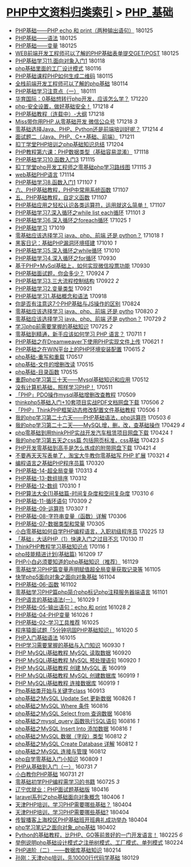 [PHP中文资料归类索引](../README.md) > [PHP_基础](PHP_基础.md)
====
- [PHP基础——PHP echo 和 print（两种输出语句）](http://jkwz.applinzi.com/ittc/7062656439837787142.html#PHP%E5%9F%BA%E7%A1%80%E2%80%94%E2%80%94PHP+echo+%E5%92%8C+print%EF%BC%88%E4%B8%A4%E7%A7%8D%E8%BE%93%E5%87%BA%E8%AF%AD%E5%8F%A5%EF%BC%89) 180125  
- [PHP基础——语法](http://jkwz.applinzi.com/ittc/7062652095667110928.html#PHP%E5%9F%BA%E7%A1%80%E2%80%94%E2%80%94%E8%AF%AD%E6%B3%95) 180125  
- [PHP基础——变量](http://jkwz.applinzi.com/ittc/7062641414637093894.html#PHP%E5%9F%BA%E7%A1%80%E2%80%94%E2%80%94%E5%8F%98%E9%87%8F) 180125  
- [WEB前端开发工程师可以了解的PHP基础表单提交GET/POST](http://jkwz.applinzi.com/ittc/7062219047205078027.html#WEB%E5%89%8D%E7%AB%AF%E5%BC%80%E5%8F%91%E5%B7%A5%E7%A8%8B%E5%B8%88%E5%8F%AF%E4%BB%A5%E4%BA%86%E8%A7%A3%E7%9A%84PHP%E5%9F%BA%E7%A1%80%E8%A1%A8%E5%8D%95%E6%8F%90%E4%BA%A4GET%2FPOST) 180125  
- [PHP基础学习11.面向对象入门1](http://jkwz.applinzi.com/ittc/7059981464047715344.html#PHP%E5%9F%BA%E7%A1%80%E5%AD%A6%E4%B9%A011.%E9%9D%A2%E5%90%91%E5%AF%B9%E8%B1%A1%E5%85%A5%E9%97%A81) 180118  
- [php基础里面的工厂设计模式](http://jkwz.applinzi.com/ittc/7059212753615455238.html#php%E5%9F%BA%E7%A1%80%E9%87%8C%E9%9D%A2%E7%9A%84%E5%B7%A5%E5%8E%82%E8%AE%BE%E8%AE%A1%E6%A8%A1%E5%BC%8F) 180116  
- [PHP基础课程PHP如何生成二维码](http://jkwz.applinzi.com/ittc/7058872758815949841.html#PHP%E5%9F%BA%E7%A1%80%E8%AF%BE%E7%A8%8BPHP%E5%A6%82%E4%BD%95%E7%94%9F%E6%88%90%E4%BA%8C%E7%BB%B4%E7%A0%81) 180115  
- [全栈前端开发工程师可以了解的php基础](http://jkwz.applinzi.com/ittc/7057691930664633355.html#%E5%85%A8%E6%A0%88%E5%89%8D%E7%AB%AF%E5%BC%80%E5%8F%91%E5%B7%A5%E7%A8%8B%E5%B8%88%E5%8F%AF%E4%BB%A5%E4%BA%86%E8%A7%A3%E7%9A%84php%E5%9F%BA%E7%A1%80) 180114  
- [PHP基础学习注意点（一）](http://jkwz.applinzi.com/ittc/7057257407418205195.html#PHP%E5%9F%BA%E7%A1%80%E5%AD%A6%E4%B9%A0%E6%B3%A8%E6%84%8F%E7%82%B9%EF%BC%88%E4%B8%80%EF%BC%89) 180111  
- [华育国际：0基础想转行php开发，应该怎么学？](http://jkwz.applinzi.com/ittc/7046852248775164945.html#%E5%8D%8E%E8%82%B2%E5%9B%BD%E9%99%85%EF%BC%9A0%E5%9F%BA%E7%A1%80%E6%83%B3%E8%BD%AC%E8%A1%8Cphp%E5%BC%80%E5%8F%91%EF%BC%8C%E5%BA%94%E8%AF%A5%E6%80%8E%E4%B9%88%E5%AD%A6%EF%BC%9F) 171220  
- [php-安全设置，做好基础安全！](http://jkwz.applinzi.com/ittc/7048537878001353745.html#php-%E5%AE%89%E5%85%A8%E8%AE%BE%E7%BD%AE%EF%BC%8C%E5%81%9A%E5%A5%BD%E5%9F%BA%E7%A1%80%E5%AE%89%E5%85%A8%EF%BC%81) 171218 *4* 
- [PHP基础教程（连载中）-大纲](http://jkwz.applinzi.com/ittc/7048391620569859088.html#PHP%E5%9F%BA%E7%A1%80%E6%95%99%E7%A8%8B%EF%BC%88%E8%BF%9E%E8%BD%BD%E4%B8%AD%EF%BC%89-%E5%A4%A7%E7%BA%B2) 171218  
- [Miss带你用PHP 从零基础开发 微信公众号](http://jkwz.applinzi.com/ittc/7048068414952702992.html#Miss%E5%B8%A6%E4%BD%A0%E7%94%A8PHP+%E4%BB%8E%E9%9B%B6%E5%9F%BA%E7%A1%80%E5%BC%80%E5%8F%91+%E5%BE%AE%E4%BF%A1%E5%85%AC%E4%BC%97%E5%8F%B7) 171218 *3* 
- [零基础选择Java、PHP、Python还是前端培训好呢？](http://jkwz.applinzi.com/ittc/7046897854755374097.html#%E9%9B%B6%E5%9F%BA%E7%A1%80%E9%80%89%E6%8B%A9Java%E3%80%81PHP%E3%80%81Python%E8%BF%98%E6%98%AF%E5%89%8D%E7%AB%AF%E5%9F%B9%E8%AE%AD%E5%A5%BD%E5%91%A2%EF%BC%9F) 171214 *4* 
- [面试题二（Java、PHP、C++基础、前端）](http://jkwz.applinzi.com/ittc/7045783637625144336.html#%E9%9D%A2%E8%AF%95%E9%A2%98%E4%BA%8C%EF%BC%88Java%E3%80%81PHP%E3%80%81C%2B%2B%E5%9F%BA%E7%A1%80%E3%80%81%E5%89%8D%E7%AB%AF%EF%BC%89) 171211  
- [扣丁学堂PHP培训之php基础知识总结](http://jkwz.applinzi.com/ittc/7043163230371841040.html#%E6%89%A3%E4%B8%81%E5%AD%A6%E5%A0%82PHP%E5%9F%B9%E8%AE%AD%E4%B9%8Bphp%E5%9F%BA%E7%A1%80%E7%9F%A5%E8%AF%86%E6%80%BB%E7%BB%93) 171204  
- [PHP教程第六课：PHP数据类型（基础容易混淆）](http://jkwz.applinzi.com/ittc/7036322539033330704.html#PHP%E6%95%99%E7%A8%8B%E7%AC%AC%E5%85%AD%E8%AF%BE%EF%BC%9APHP%E6%95%B0%E6%8D%AE%E7%B1%BB%E5%9E%8B%EF%BC%88%E5%9F%BA%E7%A1%80%E5%AE%B9%E6%98%93%E6%B7%B7%E6%B7%86%EF%BC%89) 171118  
- [PHP基础学习10.函数入门3](http://jkwz.applinzi.com/ittc/7036207188916306960.html#PHP%E5%9F%BA%E7%A1%80%E5%AD%A6%E4%B9%A010.%E5%87%BD%E6%95%B0%E5%85%A5%E9%97%A83) 171115  
- [扣丁学堂php开发工程师之零基础php学习路线图](http://jkwz.applinzi.com/ittc/7036103544065770513.html#%E6%89%A3%E4%B8%81%E5%AD%A6%E5%A0%82php%E5%BC%80%E5%8F%91%E5%B7%A5%E7%A8%8B%E5%B8%88%E4%B9%8B%E9%9B%B6%E5%9F%BA%E7%A1%80php%E5%AD%A6%E4%B9%A0%E8%B7%AF%E7%BA%BF%E5%9B%BE) 171115 *3* 
- [web基础PHP语言](http://jkwz.applinzi.com/ittc/7035738233164547088.html#web%E5%9F%BA%E7%A1%80PHP%E8%AF%AD%E8%A8%80) 171114  
- [PHP基础学习8.函数入门1](http://jkwz.applinzi.com/ittc/7033162186661299216.html#PHP%E5%9F%BA%E7%A1%80%E5%AD%A6%E4%B9%A08.%E5%87%BD%E6%95%B0%E5%85%A5%E9%97%A81) 171107 *1* 
- [六、PHP基础教程，PHP中常用系统函数](http://jkwz.applinzi.com/ittc/7033109990527730705.html#%E5%85%AD%E3%80%81PHP%E5%9F%BA%E7%A1%80%E6%95%99%E7%A8%8B%EF%BC%8CPHP%E4%B8%AD%E5%B8%B8%E7%94%A8%E7%B3%BB%E7%BB%9F%E5%87%BD%E6%95%B0) 171107  
- [五、PHP基础教程，自定义函数](http://jkwz.applinzi.com/ittc/7033109201679811600.html#%E4%BA%94%E3%80%81PHP%E5%9F%BA%E7%A1%80%E6%95%99%E7%A8%8B%EF%BC%8C%E8%87%AA%E5%AE%9A%E4%B9%89%E5%87%BD%E6%95%B0) 171107  
- [PHP基础应用之轻松认识各类运算符，运用就这么简单！](http://jkwz.applinzi.com/ittc/7032967591646200849.html#PHP%E5%9F%BA%E7%A1%80%E5%BA%94%E7%94%A8%E4%B9%8B%E8%BD%BB%E6%9D%BE%E8%AE%A4%E8%AF%86%E5%90%84%E7%B1%BB%E8%BF%90%E7%AE%97%E7%AC%A6%EF%BC%8C%E8%BF%90%E7%94%A8%E5%B0%B1%E8%BF%99%E4%B9%88%E7%AE%80%E5%8D%95%EF%BC%81) 171107  
- [PHP基础学习7.深入循环之while list each循环](http://jkwz.applinzi.com/ittc/7031033156021519376.html#PHP%E5%9F%BA%E7%A1%80%E5%AD%A6%E4%B9%A07.%E6%B7%B1%E5%85%A5%E5%BE%AA%E7%8E%AF%E4%B9%8Bwhile+list+each%E5%BE%AA%E7%8E%AF) 171101 *3* 
- [PHP基础学习6.深入循环之foreach循环](http://jkwz.applinzi.com/ittc/7028432064813204497.html#PHP%E5%9F%BA%E7%A1%80%E5%AD%A6%E4%B9%A06.%E6%B7%B1%E5%85%A5%E5%BE%AA%E7%8E%AF%E4%B9%8Bforeach%E5%BE%AA%E7%8E%AF) 171025 *1* 
- [PHP基础学习](http://jkwz.applinzi.com/ittc/7026185729187775505.html#PHP%E5%9F%BA%E7%A1%80%E5%AD%A6%E4%B9%A0) 171019  
- [零基础应该选择学习 java、php、前端 还是 python？](http://jkwz.applinzi.com/ittc/7025883386458145808.html#%E9%9B%B6%E5%9F%BA%E7%A1%80%E5%BA%94%E8%AF%A5%E9%80%89%E6%8B%A9%E5%AD%A6%E4%B9%A0+java%E3%80%81php%E3%80%81%E5%89%8D%E7%AB%AF+%E8%BF%98%E6%98%AF+python%EF%BC%9F) 171018 *1* 
- [黑客日记：基础PHP漏洞环境搭建](http://jkwz.applinzi.com/ittc/7022928376896160785.html#%E9%BB%91%E5%AE%A2%E6%97%A5%E8%AE%B0%EF%BC%9A%E5%9F%BA%E7%A1%80PHP%E6%BC%8F%E6%B4%9E%E7%8E%AF%E5%A2%83%E6%90%AD%E5%BB%BA) 171010 *1* 
- [PHP基础学习5.深入循环之while循环](http://jkwz.applinzi.com/ittc/7022812137171452945.html#PHP%E5%9F%BA%E7%A1%80%E5%AD%A6%E4%B9%A05.%E6%B7%B1%E5%85%A5%E5%BE%AA%E7%8E%AF%E4%B9%8Bwhile%E5%BE%AA%E7%8E%AF) 171010  
- [PHP基础学习4.深入循环之for循环](http://jkwz.applinzi.com/ittc/7019148607478039569.html#PHP%E5%9F%BA%E7%A1%80%E5%AD%A6%E4%B9%A04.%E6%B7%B1%E5%85%A5%E5%BE%AA%E7%8E%AF%E4%B9%8Bfor%E5%BE%AA%E7%8E%AF) 170930  
- [基于PHP+MySql基础上，如何实现微信投票功能](http://jkwz.applinzi.com/ittc/7019039153503863825.html#%E5%9F%BA%E4%BA%8EPHP%2BMySql%E5%9F%BA%E7%A1%80%E4%B8%8A%EF%BC%8C%E5%A6%82%E4%BD%95%E5%AE%9E%E7%8E%B0%E5%BE%AE%E4%BF%A1%E6%8A%95%E7%A5%A8%E5%8A%9F%E8%83%BD) 170930  
- [PHP基础面试题，你会多少？](http://jkwz.applinzi.com/ittc/7016930757266899984.html#PHP%E5%9F%BA%E7%A1%80%E9%9D%A2%E8%AF%95%E9%A2%98%EF%BC%8C%E4%BD%A0%E4%BC%9A%E5%A4%9A%E5%B0%91%EF%BC%9F) 170924 *7* 
- [PHP基础学习3.三大流程控制结构](http://jkwz.applinzi.com/ittc/7016188924014363665.html#PHP%E5%9F%BA%E7%A1%80%E5%AD%A6%E4%B9%A03.%E4%B8%89%E5%A4%A7%E6%B5%81%E7%A8%8B%E6%8E%A7%E5%88%B6%E7%BB%93%E6%9E%84) 170922 *2* 
- [PHP基础学习2.变量类型](http://jkwz.applinzi.com/ittc/7015053246270538768.html#PHP%E5%9F%BA%E7%A1%80%E5%AD%A6%E4%B9%A02.%E5%8F%98%E9%87%8F%E7%B1%BB%E5%9E%8B) 170921  
- [PHP基础学习1.基础概念和语法](http://jkwz.applinzi.com/ittc/7014649985017316368.html#PHP%E5%9F%BA%E7%A1%80%E5%AD%A6%E4%B9%A01.%E5%9F%BA%E7%A1%80%E6%A6%82%E5%BF%B5%E5%92%8C%E8%AF%AD%E6%B3%95) 170918  
- [你是否有注意这7个PHP基础与JS操作的区别](http://jkwz.applinzi.com/ittc/7005396785047274512.html#%E4%BD%A0%E6%98%AF%E5%90%A6%E6%9C%89%E6%B3%A8%E6%84%8F%E8%BF%997%E4%B8%AAPHP%E5%9F%BA%E7%A1%80%E4%B8%8EJS%E6%93%8D%E4%BD%9C%E7%9A%84%E5%8C%BA%E5%88%AB) 170824  
- [零基础应该选择学习 java、php、前端 还是 pytho](http://jkwz.applinzi.com/ittc/7003976339215090704.html#%E9%9B%B6%E5%9F%BA%E7%A1%80%E5%BA%94%E8%AF%A5%E9%80%89%E6%8B%A9%E5%AD%A6%E4%B9%A0+java%E3%80%81php%E3%80%81%E5%89%8D%E7%AB%AF+%E8%BF%98%E6%98%AF+pytho) 170820 *2* 
- [零基础应该选择学习 java、php、前端 还是 python？](http://jkwz.applinzi.com/ittc/6995762709134836752.html#%E9%9B%B6%E5%9F%BA%E7%A1%80%E5%BA%94%E8%AF%A5%E9%80%89%E6%8B%A9%E5%AD%A6%E4%B9%A0+java%E3%80%81php%E3%80%81%E5%89%8D%E7%AB%AF+%E8%BF%98%E6%98%AF+python%EF%BC%9F) 170729 *2* 
- [学习php前需要掌握的基础知识](http://jkwz.applinzi.com/ittc/6994201344553255953.html#%E5%AD%A6%E4%B9%A0php%E5%89%8D%E9%9C%80%E8%A6%81%E6%8E%8C%E6%8F%A1%E7%9A%84%E5%9F%BA%E7%A1%80%E7%9F%A5%E8%AF%86) 170725 *2* 
- [零基础到精通，新手应该如何学习 PHP 语言？](http://jkwz.applinzi.com/ittc/6989095471543747601.html#%E9%9B%B6%E5%9F%BA%E7%A1%80%E5%88%B0%E7%B2%BE%E9%80%9A%EF%BC%8C%E6%96%B0%E6%89%8B%E5%BA%94%E8%AF%A5%E5%A6%82%E4%BD%95%E5%AD%A6%E4%B9%A0+PHP+%E8%AF%AD%E8%A8%80%EF%BC%9F) 170711 *1* 
- [PHP基础之在Dreamweaver下使用PHP实现文件上传](http://jkwz.applinzi.com/ittc/6981430141346382853.html#PHP%E5%9F%BA%E7%A1%80%E4%B9%8B%E5%9C%A8Dreamweaver%E4%B8%8B%E4%BD%BF%E7%94%A8PHP%E5%AE%9E%E7%8E%B0%E6%96%87%E4%BB%B6%E4%B8%8A%E4%BC%A0) 170621 *1* 
- [PHP基础之在WIN平台上的PHP环境安装配置](http://jkwz.applinzi.com/ittc/6979106495151997957.html#PHP%E5%9F%BA%E7%A1%80%E4%B9%8B%E5%9C%A8WIN%E5%B9%B3%E5%8F%B0%E4%B8%8A%E7%9A%84PHP%E7%8E%AF%E5%A2%83%E5%AE%89%E8%A3%85%E9%85%8D%E7%BD%AE) 170615 *2* 
- [php基础-重写和重载](http://jkwz.applinzi.com/ittc/6968781623616078853.html#php%E5%9F%BA%E7%A1%80-%E9%87%8D%E5%86%99%E5%92%8C%E9%87%8D%E8%BD%BD) 170517  
- [php基础-文件的增删改读](http://jkwz.applinzi.com/ittc/6968000686175290373.html#php%E5%9F%BA%E7%A1%80-%E6%96%87%E4%BB%B6%E7%9A%84%E5%A2%9E%E5%88%A0%E6%94%B9%E8%AF%BB) 170515  
- [php基础-目录函数](http://jkwz.applinzi.com/ittc/6967829522220057604.html#php%E5%9F%BA%E7%A1%80-%E7%9B%AE%E5%BD%95%E5%87%BD%E6%95%B0) 170515  
- [重蔚php学习第三十天——Mysql基础知识和应用](http://jkwz.applinzi.com/ittc/6966706937306547204.html#%E9%87%8D%E8%94%9Aphp%E5%AD%A6%E4%B9%A0%E7%AC%AC%E4%B8%89%E5%8D%81%E5%A4%A9%E2%80%94%E2%80%94Mysql%E5%9F%BA%E7%A1%80%E7%9F%A5%E8%AF%86%E5%92%8C%E5%BA%94%E7%94%A8) 170512  
- [没有计算机基础，照样学习PHP！](http://jkwz.applinzi.com/ittc/6966414698080633861.html#%E6%B2%A1%E6%9C%89%E8%AE%A1%E7%AE%97%E6%9C%BA%E5%9F%BA%E7%A1%80%EF%BC%8C%E7%85%A7%E6%A0%B7%E5%AD%A6%E4%B9%A0PHP%EF%BC%81) 170511  
- [「PHP」PDO操作mysql基础增删改查教程](http://jkwz.applinzi.com/ittc/6965445986200585221.html#%E3%80%8CPHP%E3%80%8DPDO%E6%93%8D%E4%BD%9Cmysql%E5%9F%BA%E7%A1%80%E5%A2%9E%E5%88%A0%E6%94%B9%E6%9F%A5%E6%95%99%E7%A8%8B) 170509  
- [thinkphp5基础入门+10套项目实战PDF文档网盘下载](http://jkwz.applinzi.com/ittc/6964461998170440708.html#thinkphp5%E5%9F%BA%E7%A1%80%E5%85%A5%E9%97%A8%2B10%E5%A5%97%E9%A1%B9%E7%9B%AE%E5%AE%9E%E6%88%98PDF%E6%96%87%E6%A1%A3%E7%BD%91%E7%9B%98%E4%B8%8B%E8%BD%BD) 170506 *2* 
- [「PHP」ThinkPHP框架动态修改配置文件基础教程](http://jkwz.applinzi.com/ittc/6964362799026275333.html#%E3%80%8CPHP%E3%80%8DThinkPHP%E6%A1%86%E6%9E%B6%E5%8A%A8%E6%80%81%E4%BF%AE%E6%94%B9%E9%85%8D%E7%BD%AE%E6%96%87%E4%BB%B6%E5%9F%BA%E7%A1%80%E6%95%99%E7%A8%8B) 170506 *1* 
- [我的php学习第二十六天——PHP基础语法，php运算符](http://jkwz.applinzi.com/ittc/6963229864361460740.html#%E6%88%91%E7%9A%84php%E5%AD%A6%E4%B9%A0%E7%AC%AC%E4%BA%8C%E5%8D%81%E5%85%AD%E5%A4%A9%E2%80%94%E2%80%94PHP%E5%9F%BA%E7%A1%80%E8%AF%AD%E6%B3%95%EF%BC%8Cphp%E8%BF%90%E7%AE%97%E7%AC%A6) 170503 *6* 
- [我的php学习第二十二天——MySQL增，删，改，查基础操作](http://jkwz.applinzi.com/ittc/6961935203533587461.html#%E6%88%91%E7%9A%84php%E5%AD%A6%E4%B9%A0%E7%AC%AC%E4%BA%8C%E5%8D%81%E4%BA%8C%E5%A4%A9%E2%80%94%E2%80%94MySQL%E5%A2%9E%EF%BC%8C%E5%88%A0%EF%BC%8C%E6%94%B9%EF%BC%8C%E6%9F%A5%E5%9F%BA%E7%A1%80%E6%93%8D%E4%BD%9C) 170429 *4* 
- [php零基础到用thinkPHP实战开发汽车租赁项目网盘下载](http://jkwz.applinzi.com/ittc/6959916050115200004.html#php%E9%9B%B6%E5%9F%BA%E7%A1%80%E5%88%B0%E7%94%A8thinkPHP%E5%AE%9E%E6%88%98%E5%BC%80%E5%8F%91%E6%B1%BD%E8%BD%A6%E7%A7%9F%E8%B5%81%E9%A1%B9%E7%9B%AE%E7%BD%91%E7%9B%98%E4%B8%8B%E8%BD%BD) 170424 *1* 
- [我的php学习第五天之css篇 包括网页标准，css基础](http://jkwz.applinzi.com/ittc/6959667913479947268.html#%E6%88%91%E7%9A%84php%E5%AD%A6%E4%B9%A0%E7%AC%AC%E4%BA%94%E5%A4%A9%E4%B9%8Bcss%E7%AF%87+%E5%8C%85%E6%8B%AC%E7%BD%91%E9%A1%B5%E6%A0%87%E5%87%86%EF%BC%8Ccss%E5%9F%BA%E7%A1%80) 170423 *5* 
- [PHP开发零基础到高手是怎么炼成的附带网盘下载](http://jkwz.applinzi.com/ittc/6958776490689823748.html#PHP%E5%BC%80%E5%8F%91%E9%9B%B6%E5%9F%BA%E7%A1%80%E5%88%B0%E9%AB%98%E6%89%8B%E6%98%AF%E6%80%8E%E4%B9%88%E7%82%BC%E6%88%90%E7%9A%84%E9%99%84%E5%B8%A6%E7%BD%91%E7%9B%98%E4%B8%8B%E8%BD%BD) 170421 *4* 
- [不要再天天写表单了，淘宝大牛教你零基础写 PHP 扩展](http://jkwz.applinzi.com/ittc/6947542207467881476.html#%E4%B8%8D%E8%A6%81%E5%86%8D%E5%A4%A9%E5%A4%A9%E5%86%99%E8%A1%A8%E5%8D%95%E4%BA%86%EF%BC%8C%E6%B7%98%E5%AE%9D%E5%A4%A7%E7%89%9B%E6%95%99%E4%BD%A0%E9%9B%B6%E5%9F%BA%E7%A1%80%E5%86%99+PHP+%E6%89%A9%E5%B1%95) 170321 *4* 
- [编程语言之基础PHP程序员篇](http://jkwz.applinzi.com/ittc/6947212687913255941.html#%E7%BC%96%E7%A8%8B%E8%AF%AD%E8%A8%80%E4%B9%8B%E5%9F%BA%E7%A1%80PHP%E7%A8%8B%E5%BA%8F%E5%91%98%E7%AF%87) 170320  
- [PHP基础-14-超全局变量](http://jkwz.applinzi.com/ittc/6944475770478134277.html#PHP%E5%9F%BA%E7%A1%80-14-%E8%B6%85%E5%85%A8%E5%B1%80%E5%8F%98%E9%87%8F) 170313 *4* 
- [PHP基础-13-数组排序](http://jkwz.applinzi.com/ittc/6944278197066793988.html#PHP%E5%9F%BA%E7%A1%80-13-%E6%95%B0%E7%BB%84%E6%8E%92%E5%BA%8F) 170312  
- [PHP基础-12-数组](http://jkwz.applinzi.com/ittc/6943371348813546501.html#PHP%E5%9F%BA%E7%A1%80-12-%E6%95%B0%E7%BB%84) 170310 *1* 
- [PHP算法大全(1)基础篇-时间复杂度和空间复杂度](http://jkwz.applinzi.com/ittc/6943327413483340804.html#PHP%E7%AE%97%E6%B3%95%E5%A4%A7%E5%85%A8%281%29%E5%9F%BA%E7%A1%80%E7%AF%87-%E6%97%B6%E9%97%B4%E5%A4%8D%E6%9D%82%E5%BA%A6%E5%92%8C%E7%A9%BA%E9%97%B4%E5%A4%8D%E6%9D%82%E5%BA%A6) 170310 *6* 
- [PHP基础-11-循环语句](http://jkwz.applinzi.com/ittc/6942936377699337220.html#PHP%E5%9F%BA%E7%A1%80-11-%E5%BE%AA%E7%8E%AF%E8%AF%AD%E5%8F%A5) 170309 *2* 
- [PHP基础-09-运算符](http://jkwz.applinzi.com/ittc/6942200061172909060.html#PHP%E5%9F%BA%E7%A1%80-09-%E8%BF%90%E7%AE%97%E7%AC%A6) 170307 *1* 
- [PHP基础-08-字符串变量（函数）详解](http://jkwz.applinzi.com/ittc/6941887518856446980.html#PHP%E5%9F%BA%E7%A1%80-08-%E5%AD%97%E7%AC%A6%E4%B8%B2%E5%8F%98%E9%87%8F%EF%BC%88%E5%87%BD%E6%95%B0%EF%BC%89%E8%AF%A6%E8%A7%A3) 170306  
- [PHP基础-07-数据类型和常量](http://jkwz.applinzi.com/ittc/6941492142706000900.html#PHP%E5%9F%BA%E7%A1%80-07-%E6%95%B0%E6%8D%AE%E7%B1%BB%E5%9E%8B%E5%92%8C%E5%B8%B8%E9%87%8F) 170305  
- [小白零基础如何自学PHP编程语言，入职初级程序员](http://jkwz.applinzi.com/ittc/6938376045068813317.html#%E5%B0%8F%E7%99%BD%E9%9B%B6%E5%9F%BA%E7%A1%80%E5%A6%82%E4%BD%95%E8%87%AA%E5%AD%A6PHP%E7%BC%96%E7%A8%8B%E8%AF%AD%E8%A8%80%EF%BC%8C%E5%85%A5%E8%81%8C%E5%88%9D%E7%BA%A7%E7%A8%8B%E5%BA%8F%E5%91%98) 170225 *13* 
- [「基础」大话PHP（1）快速入门之过目不忘](http://jkwz.applinzi.com/ittc/6924851994824279045.html#%E3%80%8C%E5%9F%BA%E7%A1%80%E3%80%8D%E5%A4%A7%E8%AF%9DPHP%EF%BC%881%EF%BC%89%E5%BF%AB%E9%80%9F%E5%85%A5%E9%97%A8%E4%B9%8B%E8%BF%87%E7%9B%AE%E4%B8%8D%E5%BF%98) 170130 *11* 
- [ThinkPHP教程学习基础知识点](http://jkwz.applinzi.com/ittc/6923626633352446980.html#ThinkPHP%E6%95%99%E7%A8%8B%E5%AD%A6%E4%B9%A0%E5%9F%BA%E7%A1%80%E7%9F%A5%E8%AF%86%E7%82%B9) 170116 *1* 
- [php技能精进计划(基础篇)](http://jkwz.applinzi.com/ittc/6908999922975507460.html#php%E6%8A%80%E8%83%BD%E7%B2%BE%E8%BF%9B%E8%AE%A1%E5%88%92%28%E5%9F%BA%E7%A1%80%E7%AF%87%29) 161209 *17* 
- [PHP小白必须要知道的php基础知识（推荐）](http://jkwz.applinzi.com/ittc/6905939414596715524.html#PHP%E5%B0%8F%E7%99%BD%E5%BF%85%E9%A1%BB%E8%A6%81%E7%9F%A5%E9%81%93%E7%9A%84php%E5%9F%BA%E7%A1%80%E7%9F%A5%E8%AF%86%EF%BC%88%E6%8E%A8%E8%8D%90%EF%BC%89) 161129  
- [零基础学习PHP篇变量声明赋值超全局变量获取记录等](http://jkwz.applinzi.com/ittc/6896978317772588037.html#%E9%9B%B6%E5%9F%BA%E7%A1%80%E5%AD%A6%E4%B9%A0PHP%E7%AF%87%E5%8F%98%E9%87%8F%E5%A3%B0%E6%98%8E%E8%B5%8B%E5%80%BC%E8%B6%85%E5%85%A8%E5%B1%80%E5%8F%98%E9%87%8F%E8%8E%B7%E5%8F%96%E8%AE%B0%E5%BD%95%E7%AD%89) 161105  
- [快学php5面向对象之面向对象基础](http://jkwz.applinzi.com/ittc/6896785611729404932.html#%E5%BF%AB%E5%AD%A6php5%E9%9D%A2%E5%90%91%E5%AF%B9%E8%B1%A1%E4%B9%8B%E9%9D%A2%E5%90%91%E5%AF%B9%E8%B1%A1%E5%9F%BA%E7%A1%80) 161104  
- [PHP基础-06-函数](http://jkwz.applinzi.com/ittc/6895856014745666564.html#PHP%E5%9F%BA%E7%A1%80-06-%E5%87%BD%E6%95%B0) 161102  
- [零基础学习PHP篇php简介php标记php注释服务器端语言](http://jkwz.applinzi.com/ittc/6895455200290014212.html#%E9%9B%B6%E5%9F%BA%E7%A1%80%E5%AD%A6%E4%B9%A0PHP%E7%AF%87php%E7%AE%80%E4%BB%8Bphp%E6%A0%87%E8%AE%B0php%E6%B3%A8%E9%87%8A%E6%9C%8D%E5%8A%A1%E5%99%A8%E7%AB%AF%E8%AF%AD%E8%A8%80) 161101  
- [PHP语言的基础语法(一）](http://jkwz.applinzi.com/ittc/6894392121766708228.html#PHP%E8%AF%AD%E8%A8%80%E7%9A%84%E5%9F%BA%E7%A1%80%E8%AF%AD%E6%B3%95%28%E4%B8%80%EF%BC%89) 161029 *1* 
- [PHP基础-05-输出语句：echo 和 print](http://jkwz.applinzi.com/ittc/6893969058587739141.html#PHP%E5%9F%BA%E7%A1%80-05-%E8%BE%93%E5%87%BA%E8%AF%AD%E5%8F%A5%EF%BC%9Aecho+%E5%92%8C+print) 161028 *2* 
- [PHP基础-04-PHP变量](http://jkwz.applinzi.com/ittc/6893216345184797701.html#PHP%E5%9F%BA%E7%A1%80-04-PHP%E5%8F%98%E9%87%8F) 161026 *1* 
- [PHP基础-02-学习工具推荐](http://jkwz.applinzi.com/ittc/6892481081688720388.html#PHP%E5%9F%BA%E7%A1%80-02-%E5%AD%A6%E4%B9%A0%E5%B7%A5%E5%85%B7%E6%8E%A8%E8%8D%90) 161025  
- [程序猿面试题「5分钟巩固PHP基础知识」](http://jkwz.applinzi.com/ittc/6891016802540192772.html#%E7%A8%8B%E5%BA%8F%E7%8C%BF%E9%9D%A2%E8%AF%95%E9%A2%98%E3%80%8C5%E5%88%86%E9%92%9F%E5%B7%A9%E5%9B%BAPHP%E5%9F%BA%E7%A1%80%E7%9F%A5%E8%AF%86%E3%80%8D) 161020 *5* 
- [PHP入门基础语法](http://jkwz.applinzi.com/ittc/6889179489837253636.html#PHP%E5%85%A5%E9%97%A8%E5%9F%BA%E7%A1%80%E8%AF%AD%E6%B3%95) 161015  
- [PHP学习需要掌握的基础与入门知识](http://jkwz.applinzi.com/ittc/6883700893559555076.html#PHP%E5%AD%A6%E4%B9%A0%E9%9C%80%E8%A6%81%E6%8E%8C%E6%8F%A1%E7%9A%84%E5%9F%BA%E7%A1%80%E4%B8%8E%E5%85%A5%E9%97%A8%E7%9F%A5%E8%AF%86) 160930 *1* 
- [PHP MySQLi基础教程 MySQL 读取数据](http://jkwz.applinzi.com/ittc/6879963915525555204.html#PHP+MySQLi%E5%9F%BA%E7%A1%80%E6%95%99%E7%A8%8B+MySQL+%E8%AF%BB%E5%8F%96%E6%95%B0%E6%8D%AE) 160920  
- [PHP MySQLi基础教程 MySQL 预处理语句](http://jkwz.applinzi.com/ittc/6879962596039459845.html#PHP+MySQLi%E5%9F%BA%E7%A1%80%E6%95%99%E7%A8%8B+MySQL+%E9%A2%84%E5%A4%84%E7%90%86%E8%AF%AD%E5%8F%A5) 160920 *1* 
- [PHP MySQLi基础教程 创建 MySQL 表](http://jkwz.applinzi.com/ittc/6879688242269520900.html#PHP+MySQLi%E5%9F%BA%E7%A1%80%E6%95%99%E7%A8%8B+%E5%88%9B%E5%BB%BA+MySQL+%E8%A1%A8) 160919  
- [PHP MySQLi基础教程 MySQL 创建数据库](http://jkwz.applinzi.com/ittc/6879686848393249796.html#PHP+MySQLi%E5%9F%BA%E7%A1%80%E6%95%99%E7%A8%8B+MySQL+%E5%88%9B%E5%BB%BA%E6%95%B0%E6%8D%AE%E5%BA%93) 160919 *1* 
- [PHP MySQLi基础教程 连接数据库](http://jkwz.applinzi.com/ittc/6879685964624036868.html#PHP+MySQLi%E5%9F%BA%E7%A1%80%E6%95%99%E7%A8%8B+%E8%BF%9E%E6%8E%A5%E6%95%B0%E6%8D%AE%E5%BA%93) 160919 *1* 
- [Php基础类开始与关键字class](http://jkwz.applinzi.com/ittc/6877309847791469573.html#Php%E5%9F%BA%E7%A1%80%E7%B1%BB%E5%BC%80%E5%A7%8B%E4%B8%8E%E5%85%B3%E9%94%AE%E5%AD%97class) 160913  
- [php基础之MySQL Update Set 更新数据](http://jkwz.applinzi.com/ittc/6870680154086573060.html#php%E5%9F%BA%E7%A1%80%E4%B9%8BMySQL+Update+Set+%E6%9B%B4%E6%96%B0%E6%95%B0%E6%8D%AE) 160826 *1* 
- [php基础之MySQL Where 条件](http://jkwz.applinzi.com/ittc/6866962878451680261.html#php%E5%9F%BA%E7%A1%80%E4%B9%8BMySQL+Where+%E6%9D%A1%E4%BB%B6) 160816  
- [php基础之MySQL Select from 查询数据](http://jkwz.applinzi.com/ittc/6866962046050108421.html#php%E5%9F%BA%E7%A1%80%E4%B9%8BMySQL+Select+from+%E6%9F%A5%E8%AF%A2%E6%95%B0%E6%8D%AE) 160816  
- [php基础之mysql_query 函数执行SQL语句](http://jkwz.applinzi.com/ittc/6866961573289133060.html#php%E5%9F%BA%E7%A1%80%E4%B9%8Bmysql_query+%E5%87%BD%E6%95%B0%E6%89%A7%E8%A1%8CSQL%E8%AF%AD%E5%8F%A5) 160816 *1* 
- [php基础之MySQL Insert Into 添加数据](http://jkwz.applinzi.com/ittc/6866960799679120389.html#php%E5%9F%BA%E7%A1%80%E4%B9%8BMySQL+Insert+Into+%E6%B7%BB%E5%8A%A0%E6%95%B0%E6%8D%AE) 160816 *1* 
- [php基础之MySQL  数据（字段）类型](http://jkwz.applinzi.com/ittc/6865442427426571269.html#php%E5%9F%BA%E7%A1%80%E4%B9%8BMySQL++%E6%95%B0%E6%8D%AE%EF%BC%88%E5%AD%97%E6%AE%B5%EF%BC%89%E7%B1%BB%E5%9E%8B) 160812 *2* 
- [php基础之MySQL Create Database 详解](http://jkwz.applinzi.com/ittc/6865441595075331077.html#php%E5%9F%BA%E7%A1%80%E4%B9%8BMySQL+Create+Database+%E8%AF%A6%E8%A7%A3) 160812 *1* 
- [php基础之MySQL 连接与管理](http://jkwz.applinzi.com/ittc/6865441068363023365.html#php%E5%9F%BA%E7%A1%80%E4%B9%8BMySQL+%E8%BF%9E%E6%8E%A5%E4%B8%8E%E7%AE%A1%E7%90%86) 160812  
- [php自学零基础入门小知识](http://jkwz.applinzi.com/ittc/6864386426761905157.html#php%E8%87%AA%E5%AD%A6%E9%9B%B6%E5%9F%BA%E7%A1%80%E5%85%A5%E9%97%A8%E5%B0%8F%E7%9F%A5%E8%AF%86) 160809 *1* 
- [PHP从基础到入门（一）](http://jkwz.applinzi.com/ittc/6860773032473396229.html#PHP%E4%BB%8E%E5%9F%BA%E7%A1%80%E5%88%B0%E5%85%A5%E9%97%A8%EF%BC%88%E4%B8%80%EF%BC%89) 160731 *7* 
- [小白教你PHP基础](http://jkwz.applinzi.com/ittc/6860771329833436164.html#%E5%B0%8F%E7%99%BD%E6%95%99%E4%BD%A0PHP%E5%9F%BA%E7%A1%80) 160731 *21* 
- [零基础初学PHP编程需学习的书籍](http://jkwz.applinzi.com/ittc/6858807431349666821.html#%E9%9B%B6%E5%9F%BA%E7%A1%80%E5%88%9D%E5%AD%A6PHP%E7%BC%96%E7%A8%8B%E9%9C%80%E5%AD%A6%E4%B9%A0%E7%9A%84%E4%B9%A6%E7%B1%8D) 160725 *3* 
- [辽宁优就业：PHP面试题基础版](http://jkwz.applinzi.com/ittc/7092598239578817542.html#%E8%BE%BD%E5%AE%81%E4%BC%98%E5%B0%B1%E4%B8%9A%EF%BC%9APHP%E9%9D%A2%E8%AF%95%E9%A2%98%E5%9F%BA%E7%A1%80%E7%89%88) 180416  
- [laravel系列之php基础面向对象概念](http://jkwz.applinzi.com/ittc/7088990979032089610.html#laravel%E7%B3%BB%E5%88%97%E4%B9%8Bphp%E5%9F%BA%E7%A1%80%E9%9D%A2%E5%90%91%E5%AF%B9%E8%B1%A1%E6%A6%82%E5%BF%B5) 180406 *1* 
- [天津PHP培训，学习PHP需要哪些基础？](http://jkwz.applinzi.com/ittc/7088146339609445382.html#%E5%A4%A9%E6%B4%A5PHP%E5%9F%B9%E8%AE%AD%EF%BC%8C%E5%AD%A6%E4%B9%A0PHP%E9%9C%80%E8%A6%81%E5%93%AA%E4%BA%9B%E5%9F%BA%E7%A1%80%EF%BC%9F) 180404  
- [天津PHP培训，学习PHP需要哪些基础?](http://jkwz.applinzi.com/ittc/7088146368009077776.html#%E5%A4%A9%E6%B4%A5PHP%E5%9F%B9%E8%AE%AD%EF%BC%8C%E5%AD%A6%E4%B9%A0PHP%E9%9C%80%E8%A6%81%E5%93%AA%E4%BA%9B%E5%9F%BA%E7%A1%80%3F) 180404  
- [传智播客上海校区PHP基础班开班典礼成功举办](http://jkwz.applinzi.com/ittc/7088086385741530128.html#%E4%BC%A0%E6%99%BA%E6%92%AD%E5%AE%A2%E4%B8%8A%E6%B5%B7%E6%A0%A1%E5%8C%BAPHP%E5%9F%BA%E7%A1%80%E7%8F%AD%E5%BC%80%E7%8F%AD%E5%85%B8%E7%A4%BC%E6%88%90%E5%8A%9F%E4%B8%BE%E5%8A%9E) 180404  
- [php学习笔记之面向对象_php基础](http://jkwz.applinzi.com/ittc/7087415426613249031.html#php%E5%AD%A6%E4%B9%A0%E7%AC%94%E8%AE%B0%E4%B9%8B%E9%9D%A2%E5%90%91%E5%AF%B9%E8%B1%A1_php%E5%9F%BA%E7%A1%80) 180402  
- [Python的基础教程，比PHP、GO等前景好的一门开发语言！](http://jkwz.applinzi.com/ittc/7074001375254283275.html#Python%E7%9A%84%E5%9F%BA%E7%A1%80%E6%95%99%E7%A8%8B%EF%BC%8C%E6%AF%94PHP%E3%80%81GO%E7%AD%89%E5%89%8D%E6%99%AF%E5%A5%BD%E7%9A%84%E4%B8%80%E9%97%A8%E5%BC%80%E5%8F%91%E8%AF%AD%E8%A8%80%EF%BC%81) 180225 *6* 
- [举例说明php基础设计模式之注册树模式、工厂模式、单列模式](http://jkwz.applinzi.com/ittc/7073739334463521809.html#%E4%B8%BE%E4%BE%8B%E8%AF%B4%E6%98%8Ephp%E5%9F%BA%E7%A1%80%E8%AE%BE%E8%AE%A1%E6%A8%A1%E5%BC%8F%E4%B9%8B%E6%B3%A8%E5%86%8C%E6%A0%91%E6%A8%A1%E5%BC%8F%E3%80%81%E5%B7%A5%E5%8E%82%E6%A8%A1%E5%BC%8F%E3%80%81%E5%8D%95%E5%88%97%E6%A8%A1%E5%BC%8F) 180224  
- [PHP进阶（二） ——数据库基础知识](http://jkwz.applinzi.com/ittc/7069915879007847434.html#PHP%E8%BF%9B%E9%98%B6%EF%BC%88%E4%BA%8C%EF%BC%89+%E2%80%94%E2%80%94%E6%95%B0%E6%8D%AE%E5%BA%93%E5%9F%BA%E7%A1%80%E7%9F%A5%E8%AF%86) 180214  
- [孙刚：天津php培训，先10000行代码学基础](http://jkwz.applinzi.com/ittc/7064010284501304330.html#%E5%AD%99%E5%88%9A%EF%BC%9A%E5%A4%A9%E6%B4%A5php%E5%9F%B9%E8%AE%AD%EF%BC%8C%E5%85%8810000%E8%A1%8C%E4%BB%A3%E7%A0%81%E5%AD%A6%E5%9F%BA%E7%A1%80) 180129  
